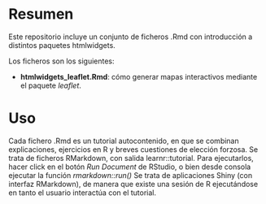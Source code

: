 # Resumen

Este repositorio incluye un conjunto de ficheros .Rmd con introducción a distintos paquetes htmlwidgets.

Los ficheros son los siguientes:

- **htmlwidgets_leaflet.Rmd**: cómo generar mapas interactivos mediante el paquete *leaflet*.


# Uso

Cada fichero .Rmd es un tutorial autocontenido, en que se combinan explicaciones, ejercicios en R y breves cuestiones de elección forzosa. Se trata de ficheros RMarkdown, con salida learnr::tutorial. Para ejecutarlos, hacer click en el botón *Run Document* de RStudio, o bien desde consola ejecutar la función *rmarkdown::run()*
Se trata de aplicaciones Shiny (con interfaz RMarkdown), de manera que existe una sesión de R ejecutándose en tanto el usuario interactúa con el tutorial.
